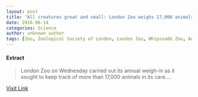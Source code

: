 ```yaml
---
layout: post
title: "All creatures great and small: London Zoo weighs 17,000 animals"
date: 2016-06-14
categories: Science
author: unknown author
tags: [Zoo, Zoological Society of London, London Zoo, Whipsnade Zoo, Animals, Organisms]
---
```





#### Extract
>London Zoo on Wednesday carried out its annual weigh-in as it sought to keep track of more than 17,000 animals in its care....



[Visit Link](http://phys.org/news/2015-08-creatures-great-small-london-zoo.html)


